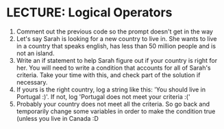# LECTURE: Logical Operators
1. Comment out the previous code so the prompt doesn't get in the way
2. Let's say Sarah is looking for a new country to live in. She wants to live in a 
country that speaks english, has less than 50 million people and is not an 
island.
3. Write an if statement to help Sarah figure out if your country is right for her. 
You will need to write a condition that accounts for all of Sarah's criteria. Take 
your time with this, and check part of the solution if necessary.
4. If yours is the right country, log a string like this: 'You should live in Portugal :)'. If 
not, log 'Portugal does not meet your criteria :('
5. Probably your country does not meet all the criteria. So go back and temporarily 
change some variables in order to make the condition true (unless you live in 
Canada :D